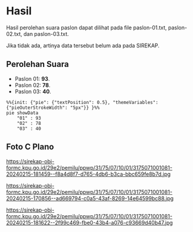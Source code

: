 # Hasil

Hasil perolehan suara paslon dapat dilihat pada file paslon-01.txt, paslon-02.txt, dan paslon-03.txt.

Jika tidak ada, artinya data tersebut belum ada pada SIREKAP.

## Perolehan Suara

 * Paslon 01: **93**.
 * Paslon 02: **78**.
 * Paslon 03: **40**.

```mermaid
%%{init: {"pie": {"textPosition": 0.5}, "themeVariables": {"pieOuterStrokeWidth": "5px"}} }%%
pie showData
    "01" : 93
    "02" : 78
    "03" : 40
```
## Foto C Plano

https://sirekap-obj-formc.kpu.go.id/29e2/pemilu/ppwp/31/75/07/10/01/3175071001081-20240215-181459--f8a4d8f7-d765-4db6-b3ca-bbc659fe8b7d.jpg

https://sirekap-obj-formc.kpu.go.id/29e2/pemilu/ppwp/31/75/07/10/01/3175071001081-20240215-170856--ad669794-c0a5-43af-8269-14e64599bc88.jpg

https://sirekap-obj-formc.kpu.go.id/29e2/pemilu/ppwp/31/75/07/10/01/3175071001081-20240215-181622--2f99c469-fbe0-43b4-a076-c93669d40b47.jpg
